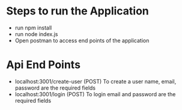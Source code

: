 # Steps to run the Application

- run npm install
- run node index.js
- Open postman to access end points of the application

# Api End Points
- localhost:3001/create-user (POST)
To create a user name, email, password are the required fields
- localhost:3001/login (POST)
To login email and password are the required fields
